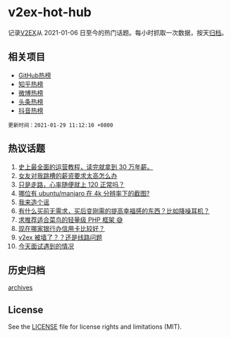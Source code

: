 # v2ex-hot-hub

 记录[V2EX](https://www.v2ex.com/)从 2021-01-06 日至今的热门话题。每小时抓取一次数据，按天[归档](archives)。
 
 ## 相关项目

- [GitHub热榜](https://github.com/lonnyzhang423/github-hot-hub)
- [知乎热榜](https://github.com/lonnyzhang423/zhihu-hot-hub)
- [微博热榜](https://github.com/lonnyzhang423/weibo-hot-hub)
- [头条热榜](https://github.com/lonnyzhang423/toutiao-hot-hub)
- [抖音热榜](https://github.com/lonnyzhang423/douyin-hot-hub)


 `更新时间：2021-01-29 11:12:10 +0800`

## 热议话题

1. [史上最全面的运营教程，读完就拿到 30 万年薪。](https://www.v2ex.com/t/749163)
1. [女友对我跳槽的薪资要求太高怎么办](https://www.v2ex.com/t/749289)
1. [只是走路，心率随便就上 120 正常吗？](https://www.v2ex.com/t/749190)
1. [哪位有 ubuntu/manjaro 在 4k 分辨率下的截图?](https://www.v2ex.com/t/749254)
1. [我来造个谣](https://www.v2ex.com/t/749410)
1. [有什么买前无需求，买后变刚需的提高幸福感的东西？比如降噪耳机？](https://www.v2ex.com/t/749349)
1. [求推荐适合菜鸟的轻量级 PHP 框架 😅](https://www.v2ex.com/t/749247)
1. [现在哪家银行办信用卡比较好？](https://www.v2ex.com/t/749407)
1. [v2ex 被墙了？？还是线路问题](https://www.v2ex.com/t/749408)
1. [今天面试遇到的情况](https://www.v2ex.com/t/749291)

## 历史归档

[archives](archives)

## License

See the [LICENSE](LICENSE) file for license rights and limitations (MIT).
